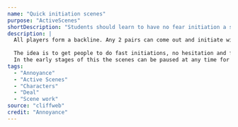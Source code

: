 ```yaml
---
name: "Quick initiation scenes"
purpose: "ActiveScenes"
shortDescription: "Students should learn to have no fear initiation a scene and you don't need to have a clever premise"
description: |
  All players form a backline. Any 2 pairs can come out and initiate with strong character choices, no suggestion and just play!  30 seconds - 1 minute. Either a new pair can come out to edit or the instructor says edit.
  
  The idea is to get people to do fast initiations, no hesitation and find a deal right away. The only instruction is to have a strong character choice and hold on to it. No need to try and be funny or find a game.
  In the early stages of this the scenes can be paused at any time for the instructor to ask “What’s your deal?” - this will hopefully become less necessary
tags:
  - "Annoyance"
  - "Active Scenes"
  - "Characters"
  - "Deal"
  - "Scene work"
source: "cliffweb"
credit: "Annoyance"
---
```


